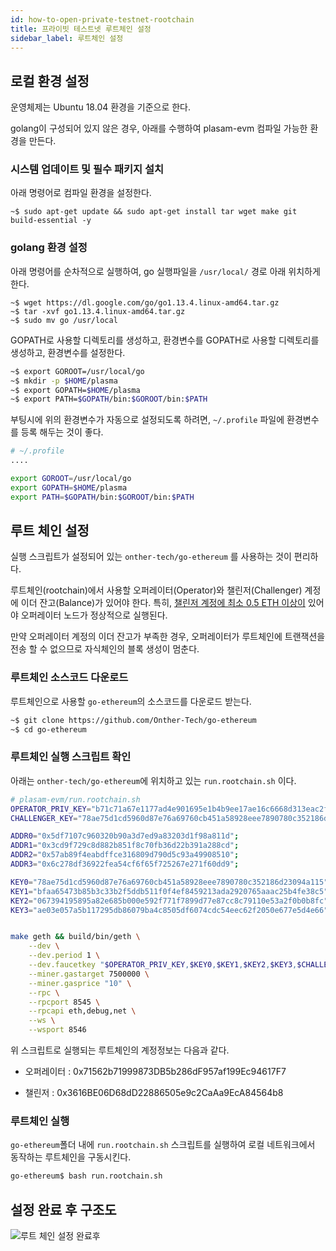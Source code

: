 ```yaml
---
id: how-to-open-private-testnet-rootchain
title: 프라이빗 테스트넷 루트체인 설정
sidebar_label: 루트체인 설정
---
```

## 로컬 환경 설정

운영체제는 Ubuntu 18.04 환경을 기준으로 한다.

golang이 구성되어 있지 않은 경우, 아래를 수행하여 plasam-evm 컴파일 가능한 환경을 만든다.

### 시스템 업데이트 및 필수 패키지 설치

아래 명령어로 컴파일 환경을 설정한다.

```shell
~$ sudo apt-get update && sudo apt-get install tar wget make git build-essential -y
```

### golang 환경 설정

아래 명령어를 순차적으로 실행하여, go 실행파일을 `/usr/local/` 경로 아래 위치하게 한다.

```shell
~$ wget https://dl.google.com/go/go1.13.4.linux-amd64.tar.gz
~$ tar -xvf go1.13.4.linux-amd64.tar.gz
~$ sudo mv go /usr/local
```

GOPATH로 사용할 디렉토리를 생성하고, 환경변수를 
GOPATH로 사용할 디렉토리를 생성하고, 환경변수를 설정한다.

```bash
~$ export GOROOT=/usr/local/go
~$ mkdir -p $HOME/plasma
~$ export GOPATH=$HOME/plasma
~$ export PATH=$GOPATH/bin:$GOROOT/bin:$PATH
```

부팅시에 위의 환경변수가 자동으로 설정되도록 하려면, `~/.profile` 파일에 환경변수를 등록 해두는 것이 좋다.

```sh
# ~/.profile
....

export GOROOT=/usr/local/go
export GOPATH=$HOME/plasma
export PATH=$GOPATH/bin:$GOROOT/bin:$PATH
```

## 루트 체인 설정

실행 스크립트가 설정되어 있는 `onther-tech/go-ethereum` 를 사용하는 것이 편리하다.

루트체인(rootchain)에서 사용할 오퍼레이터(Operator)와 챌린저(Challenger) 계정에 이더 잔고(Balance)가 있어야 한다. 특히, <U>챌린저 계정에 최소 0.5 ETH 이상이</U> 있어야 오퍼레이터 노드가 정상적으로 실행된다.

만약 오퍼레이터 계정의 이더 잔고가 부족한 경우, 오퍼레이터가 루트체인에 트랜잭션을 전송 할 수 없으므로 자식체인의 블록 생성이 멈춘다.

### 루트체인 소스코드 다운로드

루트체인으로 사용할 `go-ethereum`의 소스코드를 다운로드 받는다.

```bash
~$ git clone https://github.com/Onther-Tech/go-ethereum
~$ cd go-ethereum
```

### 루트체인 실행 스크립트 확인

아래는 `onther-tech/go-ethereum`에 위치하고 있는 `run.rootchain.sh` 이다.

```bash
# plasam-evm/run.rootchain.sh
OPERATOR_PRIV_KEY="b71c71a67e1177ad4e901695e1b4b9ee17ae16c6668d313eac2f96dbcda3f291"
CHALLENGER_KEY="78ae75d1cd5960d87e76a69760cb451a58928eee7890780c352186d23094a114"

ADDR0="0x5df7107c960320b90a3d7ed9a83203d1f98a811d";
ADDR1="0x3cd9f729c8d882b851f8c70fb36d22b391a288cd";
ADDR2="0x57ab89f4eabdffce316809d790d5c93a49908510";
ADDR3="0x6c278df36922fea54cf6f65f725267e271f60dd9";

KEY0="78ae75d1cd5960d87e76a69760cb451a58928eee7890780c352186d23094a115";
KEY1="bfaa65473b85b3c33b2f5ddb511f0f4ef8459213ada2920765aaac25b4fe38c5";
KEY2="067394195895a82e685b000e592f771f7899d77e87cc8c79110e53a2f0b0b8fc";
KEY3="ae03e057a5b117295db86079ba4c8505df6074cdc54eec62f2050e677e5d4e66";


make geth && build/bin/geth \
    --dev \
    --dev.period 1 \
    --dev.faucetkey "$OPERATOR_PRIV_KEY,$KEY0,$KEY1,$KEY2,$KEY3,$CHALLENGER_KEY" \
    --miner.gastarget 7500000 \
    --miner.gasprice "10" \
    --rpc \
    --rpcport 8545 \
    --rpcapi eth,debug,net \
    --ws \
    --wsport 8546
```

위 스크립트로 실행되는 루트체인의 계정정보는 다음과 같다.

- 오퍼레이터 : 0x71562b71999873DB5b286dF957af199Ec94617F7

- 챌린저 : 0x3616BE06D68dD22886505e9c2CaAa9EcA84564b8

### 루트체인 실행

`go-ethereum`폴더 내에 `run.rootchain.sh` 스크립트를 실행하여 로컬 네트워크에서 동작하는 루트체인을 구동시킨다.

```bash
go-ethereum$ bash run.rootchain.sh
```


## 설정 완료 후 구조도
![루트 체인 설정 완료후](assets/guides_private_testnet_rootchain.png)
